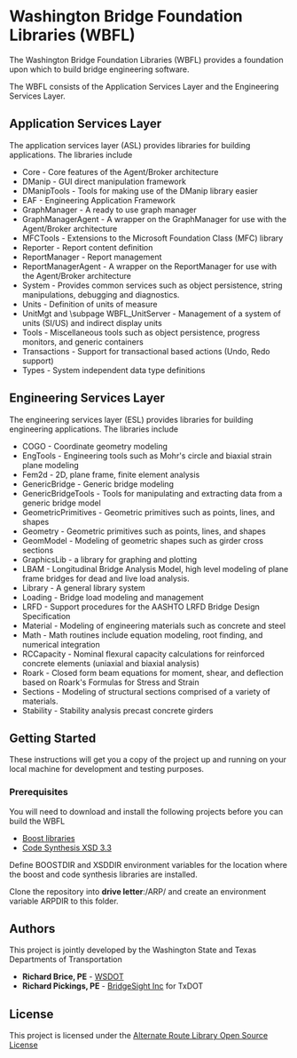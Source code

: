 # Washington Bridge Foundation Libraries (WBFL)

The Washington Bridge Foundation Libraries (WBFL) provides a foundation upon which to build bridge engineering software.

The WBFL consists of the Application Services Layer and the Engineering Services Layer.

## Application Services Layer
The application services layer (ASL) provides libraries for building applications. The libraries include
* Core - Core features of the Agent/Broker architecture
* DManip - GUI direct manipulation framework
* DManipTools - Tools for making use of the DManip library easier
* EAF - Engineering Application Framework
* GraphManager - A ready to use graph manager
* GraphManagerAgent - A wrapper on the GraphManager for use with the Agent/Broker architecture
* MFCTools - Extensions to the Microsoft Foundation Class (MFC) library
* Reporter - Report content definition
* ReportManager - Report management
* ReportManagerAgent - A wrapper on the ReportManager for use with the Agent/Broker architecture
* System - Provides common services such as object persistence, string manipulations, debugging and diagnostics.
* Units - Definition of units of measure
* UnitMgt and \subpage WBFL_UnitServer - Management of a system of units (SI/US) and indirect display units
* Tools - Miscellaneous tools such as object persistence, progress monitors, and generic containers
* Transactions - Support for transactional based actions (Undo, Redo support)
* Types - System independent data type definitions

## Engineering Services Layer
The engineering services layer (ESL) provides libraries for building engineering applications. The libraries include
* COGO - Coordinate geometry modeling
* EngTools - Engineering tools such as Mohr's circle and biaxial strain plane modeling
* Fem2d - 2D, plane frame, finite element analysis
* GenericBridge - Generic bridge modeling
* GenericBridgeTools - Tools for manipulating and extracting data from a generic bridge model
* GeometricPrimitives - Geometric primitives such as points, lines, and shapes
* Geometry - Geometric primitives such as points, lines, and shapes
* GeomModel - Modeling of geometric shapes such as girder cross sections
* GraphicsLib - a library for graphing and plotting
* LBAM - Longitudinal Bridge Analysis Model, high level modeling of plane frame bridges for dead and live load analysis.
* Library - A general library system
* Loading - Bridge load modeling and management
* LRFD - Support procedures for the AASHTO LRFD Bridge Design Specification
* Material - Modeling of engineering materials such as concrete and steel
* Math - Math routines include equation modeling, root finding, and numerical integration
* RCCapacity - Nominal flexural capacity calculations for reinforced concrete elements (uniaxial and biaxial analysis)
* Roark - Closed form beam equations for moment, shear, and deflection based on Roark's Formulas for Stress and Strain
* Sections - Modeling of structural sections comprised of a variety of materials.
* Stability - Stability analysis precast concrete girders


## Getting Started

These instructions will get you a copy of the project up and running on your local machine for development and testing purposes.

### Prerequisites

You will need to download and install the following projects before you can build the WBFL
* [Boost libraries](http://www.boost.org)
* [Code Synthesis XSD 3.3](https://codesynthesis.com/products/xsd/)

Define BOOSTDIR and XSDDIR environment variables for the location where the boost and code synthesis libraries are installed.

Clone the repository into **drive letter**:/ARP/ and create an environment variable ARPDIR to this folder.

## Authors
This project is jointly developed by the Washington State and Texas Departments of Transportation

* **Richard Brice, PE** - [WSDOT](https://github.com/RickBrice)
* **Richard Pickings, PE** - [BridgeSight Inc](http://www.bridgesight.com) for TxDOT

## License

This project is licensed under the [Alternate Route Library Open Source License](http://www.wsdot.wa.gov/eesc/bridge/alternateroute/arlosl.htm)
